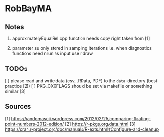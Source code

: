 # RobBayMA

## Notes

1. approximatelyEqualRel.cpp function needs copy right
taken from [1]

2. parameter su only stored in sampling iterations i.e. when diagnostics functions
need nrun as input use ndraw

## TODOs
[ ] please read and write data (csv, .RData, PDF) to the `data`-directory (best practice [2])
[ ] PKG_CXXFLAGS should be set via makefile or something similar [3]


## Sources
[1] https://randomascii.wordpress.com/2012/02/25/comparing-floating-point-numbers-2012-edition/
[2] https://r-pkgs.org/data.html
[3] https://cran.r-project.org/doc/manuals/R-exts.html#Configure-and-cleanup
